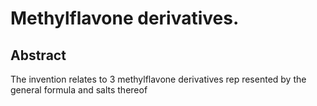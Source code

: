 # Methylflavone derivatives.

## Abstract
The invention relates to 3 methylflavone derivatives rep resented by the general formula and salts thereof